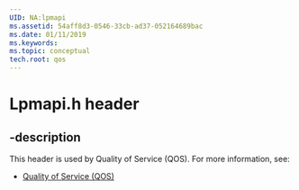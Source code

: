 ```yaml
---
UID: NA:lpmapi
ms.assetid: 54aff8d3-0546-33cb-ad37-052164689bac
ms.date: 01/11/2019
ms.keywords: 
ms.topic: conceptual
tech.root: qos
---
```


# Lpmapi.h header


## -description


This header is used by Quality of Service (QOS). For more information, see:

- [Quality of Service (QOS)](../_qos/index.md)

